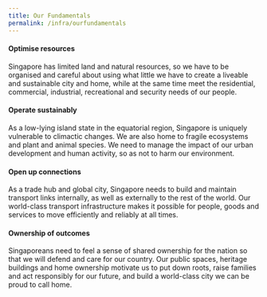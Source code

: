 ```yaml
---
title: Our Fundamentals
permalink: /infra/ourfundamentals
---
```

#### Optimise resources

Singapore has limited land and natural resources, so we have to be organised and careful about using what little we have to create a liveable and sustainable city and home, while at the same time meet the residential, commercial, industrial, recreational and security needs of our people.

#### Operate sustainably

As a low-lying island state in the equatorial region, Singapore is uniquely vulnerable to climactic changes. We are also home to fragile ecosystems and plant and animal species. We need to manage the impact of our urban development and human activity, so as not to harm our environment.

#### Open up connections

As a trade hub and global city, Singapore needs to build and maintain transport links internally, as well as externally to the rest of the world. Our world-class transport infrastructure makes it possible for people, goods and services to move efficiently and reliably at all times.

#### Ownership of outcomes

Singaporeans need to feel a sense of shared ownership for the nation so that we will defend and care for our country. Our public spaces, heritage buildings and home ownership motivate us to put down roots, raise families and act responsibly for our future, and build a world-class city we can be proud to call home.